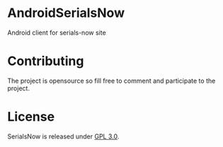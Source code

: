 # AndroidSerialsNow
Android client for serials-now site

# Contributing
The project is opensource so fill free to comment and participate to the project.

# License
SerialsNow is released under [GPL 3.0](LICENSE).